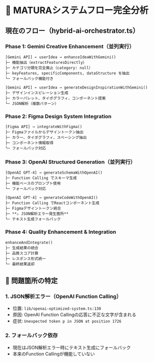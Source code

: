 # 🔄 MATURAシステムフロー完全分析

## 現在のフロー（hybrid-ai-orchestrator.ts）

### Phase 1: Gemini Creative Enhancement（並列実行）
```
[Gemini API] ← userIdea → enhanceIdeaWithGemini()
├─ 機能抽出（extractFeaturesDirectly）
├─ カテゴリ分類を完全廃止（category: null）
├─ keyFeatures, specificComponents, dataStructure を抽出
└─ フォールバック機能付き

[Gemini API] ← userIdea → generateDesignInspirationWithGemini()
├─ デザインインスピレーション生成
├─ カラーパレット、タイポグラフィ、コンポーネント提案
└─ JSON解析（複数パターン）
```

### Phase 2: Figma Design System Integration
```
[Figma API] → integrateWithFigma()
├─ Figmaファイルからデザイントークン抽出
├─ カラー、タイポグラフィ、スペーシング抽出
├─ コンポーネント情報取得
└─ フォールバック対応
```

### Phase 3: OpenAI Structured Generation（並列実行）
```
[OpenAI GPT-4] → generateSchemaWithOpenAI()
├─ Function Calling でスキーマ生成
├─ 機能ベースのプロンプト使用
└─ フォールバック対応

[OpenAI GPT-4] → generateCodeWithOpenAI()
├─ Function Calling でReactコンポーネント生成
├─ Figmaデザイントークン統合
├─ **⚠️ JSON解析エラー発生箇所**
└─ テキスト生成フォールバック
```

### Phase 4: Quality Enhancement & Integration
```
enhanceAndIntegrate()
├─ 生成結果の統合
├─ 品質スコア計算
├─ レスポンス形式統一
└─ 最終結果返却
```

## 🚨 問題箇所の特定

### 1. JSON解析エラー（OpenAI Function Calling）
- 位置: `lib/openai-optimized-system.ts:130`
- 原因: OpenAI Function Callingの応答に不正な文字が含まれる
- 症状: `Unexpected token p in JSON at position 1726`

### 2. フォールバック依存
- 現在はJSON解析エラー時にテキスト生成にフォールバック
- 本来のFunction Callingが機能していない
